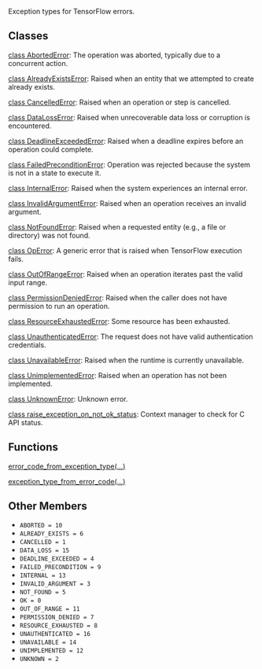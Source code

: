 
Exception types for TensorFlow errors.
## Classes
[class AbortedError](https://www.tensorflow.org/api_docs/python/tf/errors/AbortedError): The operation was aborted, typically due to a concurrent action.

[class AlreadyExistsError](https://www.tensorflow.org/api_docs/python/tf/errors/AlreadyExistsError): Raised when an entity that we attempted to create already exists.

[class CancelledError](https://www.tensorflow.org/api_docs/python/tf/errors/CancelledError): Raised when an operation or step is cancelled.

[class DataLossError](https://www.tensorflow.org/api_docs/python/tf/errors/DataLossError): Raised when unrecoverable data loss or corruption is encountered.

[class DeadlineExceededError](https://www.tensorflow.org/api_docs/python/tf/errors/DeadlineExceededError): Raised when a deadline expires before an operation could complete.

[class FailedPreconditionError](https://www.tensorflow.org/api_docs/python/tf/errors/FailedPreconditionError): Operation was rejected because the system is not in a state to execute it.

[class InternalError](https://www.tensorflow.org/api_docs/python/tf/errors/InternalError): Raised when the system experiences an internal error.

[class InvalidArgumentError](https://www.tensorflow.org/api_docs/python/tf/errors/InvalidArgumentError): Raised when an operation receives an invalid argument.

[class NotFoundError](https://www.tensorflow.org/api_docs/python/tf/errors/NotFoundError): Raised when a requested entity (e.g., a file or directory) was not found.

[class OpError](https://www.tensorflow.org/api_docs/python/tf/errors/OpError): A generic error that is raised when TensorFlow execution fails.

[class OutOfRangeError](https://www.tensorflow.org/api_docs/python/tf/errors/OutOfRangeError): Raised when an operation iterates past the valid input range.

[class PermissionDeniedError](https://www.tensorflow.org/api_docs/python/tf/errors/PermissionDeniedError): Raised when the caller does not have permission to run an operation.

[class ResourceExhaustedError](https://www.tensorflow.org/api_docs/python/tf/errors/ResourceExhaustedError): Some resource has been exhausted.

[class UnauthenticatedError](https://www.tensorflow.org/api_docs/python/tf/errors/UnauthenticatedError): The request does not have valid authentication credentials.

[class UnavailableError](https://www.tensorflow.org/api_docs/python/tf/errors/UnavailableError): Raised when the runtime is currently unavailable.

[class UnimplementedError](https://www.tensorflow.org/api_docs/python/tf/errors/UnimplementedError): Raised when an operation has not been implemented.

[class UnknownError](https://www.tensorflow.org/api_docs/python/tf/errors/UnknownError): Unknown error.

[class raise_exception_on_not_ok_status](https://www.tensorflow.org/api_docs/python/tf/compat/v1/errors/raise_exception_on_not_ok_status): Context manager to check for C API status.

## Functions
[error_code_from_exception_type(...)](https://www.tensorflow.org/api_docs/python/tf/compat/v1/errors/error_code_from_exception_type)

[exception_type_from_error_code(...)](https://www.tensorflow.org/api_docs/python/tf/compat/v1/errors/exception_type_from_error_code)

## Other Members
- `ABORTED = 10`
- `ALREADY_EXISTS = 6`
- `CANCELLED = 1`
- `DATA_LOSS = 15`
- `DEADLINE_EXCEEDED = 4`
- `FAILED_PRECONDITION = 9`
- `INTERNAL = 13`
- `INVALID_ARGUMENT = 3`
- `NOT_FOUND = 5`
- `OK = 0`
- `OUT_OF_RANGE = 11`
- `PERMISSION_DENIED = 7`
- `RESOURCE_EXHAUSTED = 8`
- `UNAUTHENTICATED = 16`
- `UNAVAILABLE = 14`
- `UNIMPLEMENTED = 12`
- `UNKNOWN = 2`
